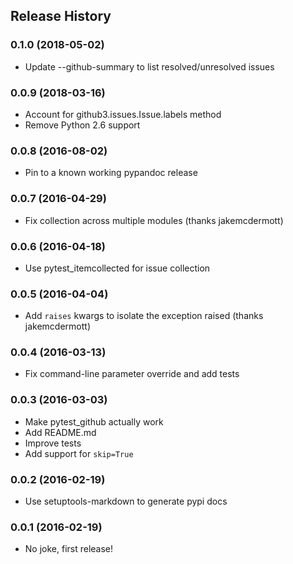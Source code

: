 ## Release History

### 0.1.0 (2018-05-02)

* Update --github-summary to list resolved/unresolved issues

### 0.0.9 (2018-03-16)

* Account for github3.issues.Issue.labels method
* Remove Python 2.6 support

### 0.0.8 (2016-08-02)

* Pin to a known working pypandoc release

### 0.0.7 (2016-04-29)

* Fix collection across multiple modules (thanks jakemcdermott)

### 0.0.6 (2016-04-18)

* Use pytest_itemcollected for issue collection

### 0.0.5 (2016-04-04)

* Add `raises` kwargs to isolate the exception raised (thanks jakemcdermott)

### 0.0.4 (2016-03-13)

* Fix command-line parameter override and add tests

### 0.0.3 (2016-03-03)

* Make pytest_github actually work
* Add README.md
* Improve tests
* Add support for `skip=True`

### 0.0.2 (2016-02-19)

* Use setuptools-markdown to generate pypi docs

### 0.0.1 (2016-02-19)

* No joke, first release!
